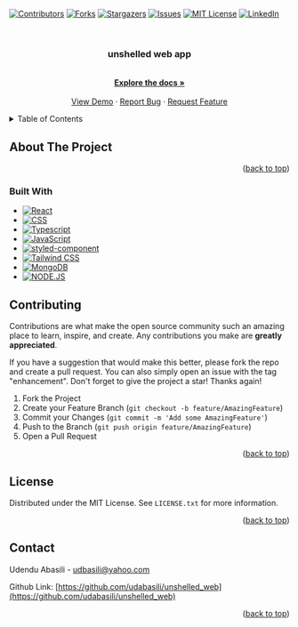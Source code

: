 <a name="readme-top"></a>

[![Contributors][contributors-shield]][contributors-url]
[![Forks][forks-shield]][forks-url]
[![Stargazers][stars-shield]][stars-url]
[![Issues][issues-shield]][issues-url]
[![MIT License][license-shield]][license-url]
[![LinkedIn][linkedin-shield]][linkedin-url]

<!-- PROJECT LOGO -->
<br />
<div align="center">

<h3 align="center">unshelled web app</h3>

  <p align="center">
    <br />
    <a href="https://github.com/udabasili/unshelled_web"><strong>Explore the docs »</strong></a>
    <br />
    <br />
    <a href="https://github.com/udabasili/unshelled_web">View Demo</a>
    ·
    <a href="https://github.com/udabasili/unshelled_web/issues">Report Bug</a>
    ·
    <a href="https://github.com/udabasili/unshelled_web/issues">Request Feature</a>
  </p>
</div>

<!-- TABLE OF CONTENTS -->
<details>
  <summary>Table of Contents</summary>
  <ol>
    <li>
\      <ul>
        <li><a href="#built-with">Built With</a></li>
      </ul>
    </li>
\    <li><a href="#license">License</a></li>
    <li><a href="#contact">Contact</a></li>
\  </ol>
</details>

<!-- ABOUT THE PROJECT -->
## About The Project

<p align="right">(<a href="#readme-top">back to top</a>)</p>

### Built With

* [![React][React.js]][React-url]
* [![CSS][Css.dev]][Css-url]
* [![Typescript][Typescript.com]][Typescript-url]
* [![JavaScript][JavaScript.com]][JavaScript-url]
* [![styled-component][styled-component.com]][styled-component-url]
* [![Tailwind CSS][tailwind.com]][tailwind-url]
* [![MongoDB][mongodb.com]][mongodb-url]
* [![NODE.JS][node.com]][node-url]

<!-- CONTRIBUTING -->
## Contributing

Contributions are what make the open source community such an amazing place to learn, inspire, and create. Any contributions you make are **greatly appreciated**.

If you have a suggestion that would make this better, please fork the repo and create a pull request. You can also simply open an issue with the tag "enhancement".
Don't forget to give the project a star! Thanks again!

1. Fork the Project
2. Create your Feature Branch (`git checkout -b feature/AmazingFeature`)
3. Commit your Changes (`git commit -m 'Add some AmazingFeature'`)
4. Push to the Branch (`git push origin feature/AmazingFeature`)
5. Open a Pull Request

<p align="right">(<a href="#readme-top">back to top</a>)</p>

<!-- LICENSE -->
## License

Distributed under the MIT License. See `LICENSE.txt` for more information.

<p align="right">(<a href="#readme-top">back to top</a>)</p>

<!-- CONTACT -->
## Contact

Udendu Abasili - udbasili@yahoo.com

Github Link: [https://github.com/udabasili/unshelled_web](https://github.com/udabasili/unshelled_web)

<p align="right">(<a href="#readme-top">back to top</a>)</p>

<!-- MARKDOWN LINKS & IMAGES -->
<!-- https://www.markdownguide.org/basic-syntax/#reference-style-links -->
[contributors-shield]: https://img.shields.io/github/contributors/udabasili/unshelled_web.svg?style=for-the-badge
[contributors-url]: https://github.com/udabasili/unshelled_web/graphs/contributors
[forks-shield]: https://img.shields.io/github/forks/udabasili/unshelled_web.svg?style=for-the-badge
[forks-url]: https://github.com/udabasili/unshelled_web/network/members
[stars-shield]: https://img.shields.io/github/stars/udabasili/unshelled_web.svg?style=for-the-badge
[stars-url]: https://github.com/udabasili/unshelled_web/stargazers
[issues-shield]: https://img.shields.io/github/issues/udabasili/unshelled_web.svg?style=for-the-badge
[issues-url]: https://github.com/udabasili/unshelled_web/issues
[license-shield]: https://img.shields.io/github/license/udabasili/unshelled_web.svg?style=for-the-badge
[license-url]: https://github.com/udabasili/unshelled_web/blob/master/LICENSE.txt
[linkedin-shield]: https://img.shields.io/badge/-LinkedIn-black.svg?style=for-the-badge&logo=linkedin&colorB=555
[linkedin-url]: https://linkedin.com/in/linkedin_username
[React.js]: https://img.shields.io/badge/React-20232A?style=for-the-badge&logo=react&logoColor=61DAFB
[React-url]: https://reactjs.org/
[Css.dev]: https://img.shields.io/badge/css3-%231572B6.svg?&style=for-the-badge&logo=css3&logoColor=white
[Css-url]: https://web.dev/learn/css/
[JavaScript.com]: https://img.shields.io/badge/javascript-%23F7DF1E.svg?&style=for-the-badge&logo=javascript&logoColor=black
[JavaScript-url]: https://developer.mozilla.org/en-US/docs/Web/JavaScript
[Typescript.com]: https://img.shields.io/badge/typescript-%233178C6.svg?&style=for-the-badge&logo=typescript&logoColor=white
[Typescript-url]: https://www.typescriptlang.org/
[styled-component.com]: https://img.shields.io/badge/styled--components-%23DB7093.svg?&style=for-the-badge&logo=styled-components&logoColor=white
[styled-component-url]: https://www.styled-components.com/
[tailwind.com]: https://img.shields.io/badge/tailwind%20css-%2338B2AC.svg?&style=for-the-badge&logo=tailwind%20css&logoColor=white
[tailwind-url]: https://tailwindcss.com
[mongodb.com]: https://img.shields.io/badge/mongodb-%2347A248.svg?&style=for-the-badge&logo=mongodb&logoColor=white
[mongodb-url]: mongodb.com/
[node.com]: https://img.shields.io/badge/node.js-%23339933.svg?&style=for-the-badge&logo=node.js&logoColor=white
[node-url]: https://nodejs.org/
